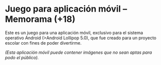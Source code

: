 # Juego para aplicación móvil – Memorama (+18)
Este es un juego para una aplicación móvil, exclusivo para el sistema operativo Android (>Android Lollipop 5.0), que fue creado para un proyecto escolar con fines de poder divertirme.

*(Esta aplicación móvil puede contener imágenes que no sean aptas para podo el público).*

